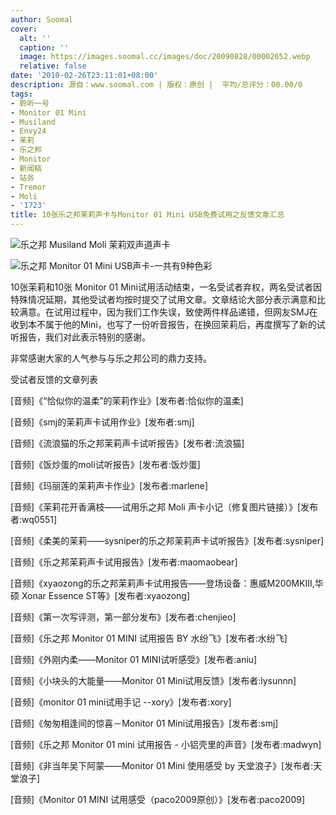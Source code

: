```yaml
---
author: Soomal
cover:
  alt: ''
  caption: ''
  image: https://images.soomal.cc/images/doc/20090828/00002652.webp
  relative: false
date: '2010-02-26T23:11:01+08:00'
description: 源自：www.soomal.com | 版权：原创 |  平均/总评分：00.00/0
tags:
- 聆听一号
- Monitor 01 Mini
- Musiland
- Envy24
- 茉莉
- 乐之邦
- Monitor
- 新闻稿
- 站务
- Tremor
- Moli
- '1723'
title: 10张乐之邦茉莉声卡与Monitor 01 Mini USB免费试用之反馈文章汇总
---
```


![乐之邦 Musiland Moli 茉莉双声道声卡](https://images.soomal.cc/images/doc/20090902/00002698.webp)



![乐之邦 Monitor 01 Mini USB声卡-一共有9种色彩](https://images.soomal.cc/images/doc/20090828/00002652.webp)



10张茉莉和10张 Monitor 01 Mini试用活动结束，一名受试者弃权，两名受试者因特殊情况延期，其他受试者均按时提交了试用文章。文章结论大部分表示满意和比较满意。在试用过程中，因为我们工作失误，致使两件样品递错，但网友SMJ在收到本不属于他的Mini，也写了一份听音报告，在换回茉莉后，再度撰写了新的试听报告，我们对此表示特别的感谢。



非常感谢大家的人气参与与乐之邦公司的鼎力支持。



受试者反馈的文章列表



[音频]《“恰似你的温柔”的茉莉作业》[发布者:恰似你的温柔]

[音频]《smj的茉莉声卡试用作业》[发布者:smj]

[音频]《流浪猫的乐之邦茉莉声卡试听报告》[发布者:流浪猫]

[音频]《饭炒蛋的moli试听报告》[发布者:饭炒蛋]

[音频]《玛丽莲的茉莉声卡作业》[发布者:marlene]

[音频]《茉莉花开香满枝――试用乐之邦 Moli 声卡小记（修复图片链接）》[发布者:wq0551]

[音频]《柔美的茉莉――sysniper的乐之邦茉莉声卡试听报告》[发布者:sysniper]

[音频]《乐之邦茉莉声卡试用报告》[发布者:maomaobear]

[音频]《xyaozong的乐之邦茉莉声卡试用报告――登场设备：惠威M200MKIII,华硕 Xonar Essence ST等》[发布者:xyaozong]

[音频]《第一次写评测，第一部分发布》[发布者:chenjieo]


[音频]《乐之邦 Monitor 01 MINI 试用报告 BY 水纷飞》[发布者:水纷飞]

[音频]《外刚内柔――Monitor 01 MINI试听感受》[发布者:aniu]

[音频]《小块头的大能量――Monitor 01 Mini试用反馈》[发布者:lysunnn]

[音频]《monitor 01 mini试用手记 --xory》[发布者:xory]

[音频]《匆匆相逢间的惊喜－Monitor 01 Mini试用报告》[发布者:smj]

[音频]《乐之邦 Monitor 01 mini 试用报告 - 小铝壳里的声音》[发布者:madwyn]

[音频]《非当年吴下阿蒙――Monitor 01 Mini 使用感受 by 天堂浪子》[发布者:天堂浪子]

[音频]《Monitor 01 MINI 试用感受（paco2009原创）》[发布者:paco2009]